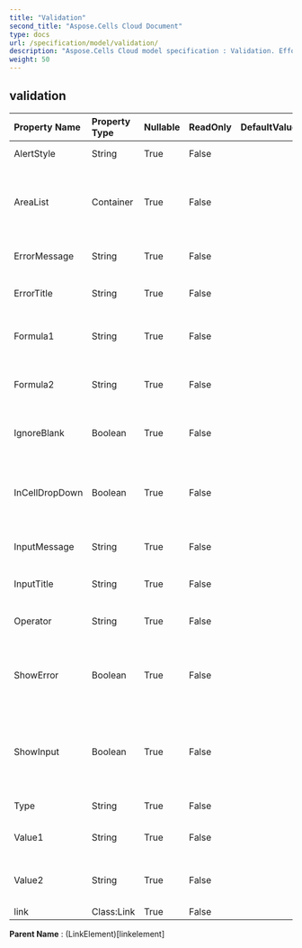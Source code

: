 ```yaml
---
title: "Validation"
second_title: "Aspose.Cells Cloud Document"
type: docs
url: /specification/model/validation/
description: "Aspose.Cells Cloud model specification : Validation. Effortlessly handle Excel and other spreadsheet documents with features like opening, generating, editing, splitting, merging, comparing, and converting."
weight: 50
---
```


## **validation**

 

| Property Name | Property Type | Nullable |  ReadOnly | DefaultValue | Description | 
| :- | :- | :- |:- |  :- | :- |
| AlertStyle | String | True |  False |  | Represents the validation alert style. |  
| AreaList | Container | True |  False |  | Represents a collection of Aspose.Cells.CellArea which contains the data                validation settings. |  
| ErrorMessage | String | True |  False |  | Represents the data validation error message. |  
| ErrorTitle | String | True |  False |  | Represents the title of the data-validation error dialog box. |  
| Formula1 | String | True |  False |  | Represents the value or expression associated with the data validation. |  
| Formula2 | String | True |  False |  | Represents the value or expression associated with the data validation. |  
| IgnoreBlank | Boolean | True |  False |  | Indicates whether blank values are permitted by the range data validation. |  
| InCellDropDown | Boolean | True |  False |  | Indicates whether data validation displays a drop-down list that contains acceptable values. |  
| InputMessage | String | True |  False |  | Represents the data validation input message. |  
| InputTitle | String | True |  False |  | Represents the title of the data-validation input dialog box. |  
| Operator | String | True |  False |  | Represents the operator for the data validation. |  
| ShowError | Boolean | True |  False |  | Indicates whether the data validation error message will be displayed whenever the user enters invalid data. |  
| ShowInput | Boolean | True |  False |  | Indicates whether the data validation input message will be displayed whenever the user selects a cell in the data validation range. |  
| Type | String | True |  False |  | Represents the data validation type. |  
| Value1 | String | True |  False |  | Represents the first value associated with the data validation. |  
| Value2 | String | True |  False |  | Represents the second value associated with the data validation. |  
| link | Class:Link | True |  False |  |  |  

**Parent Name** : (LinkElement)[linkelement]

